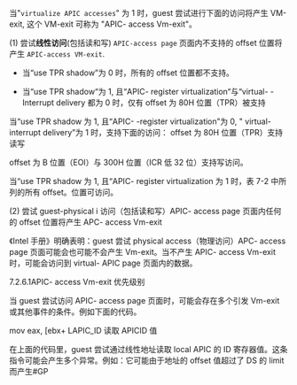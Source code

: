 
当"`virtualize APIC accesses`" 为 1 时，guest 尝试进行下面的访问将产生 VM-exit, 这个 VM-exit 可称为 "APIC- access Vm-exit"。

(1) 尝试**线性访问**(包括读和写) `APIC-access page` 页面内不支持的 offset 位置将产生 `APIC-access VM-exit`.

* 当“use TPR shadow”为 0 时，所有的 offset 位置都不支持。

* 当“use TPR shadow“为 1, 且“APIC- register virtualization“与“virtual- -Interrupt  delivery 都为 0 时，仅有 offset 为 80H 位置（TPR）被支持

当“use TPR shadow 为 1, 且“APIC- -register virtualization”为 0, " virtual-  interrupt delivery”为 1 时，支持下面的访问： offset 为 80H 位置（TPR）支持读写

 offset 为 B 位置（EOI）与 300H 位置（ICR 低 32 位）支持写访问。

当“use TPR shadow 为 1, 且“APIC- register virtualization 为 1 时，表 7-2 中所列的所有 offset。位置可访问。

 (2) 尝试 guest-physical i 访问（包括读和写）APIC- access page 页面内任何的 offset 位置将产生 APC- access Vm-exit

《Intel 手册》明确表明：guest 尝试 physical access（物理访问）APC- access page 页面可能会也可能不会产生 Vm-exit。当不产生 APIC- access Vm-exit 时，可能会访问到  virtual- APIC page 页面内的数据。

7.2.6.1APIC- access Vm-exit 优先级别

当 guest 尝试访问 APIC- access page 页面时，可能会存在多个引发 Vm-exit 或其他事件的条件。例如下面的代码。

 mov eax,  [ebx+ LAPIC_ID 读取 APICID 值

在上面的代码里，guest 尝试通过线性地址读取 local APIC 的 ID 寄存器值。这条指令可能会产生多个异常。例如：它可能由于地址的 offset 值超过了 DS 的 limit 而产生#GP